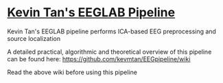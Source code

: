 # [Kevin Tan's EEGLAB Pipeline](https://github.com/kevmtan/EEGpipeline/wiki)

Kevin Tan's EEGLAB pipeline performs ICA-based EEG preprocessing and source localization

A detailed practical, algorithmic and theoretical overview of this pipeline can be found here: https://github.com/kevmtan/EEGpipeline/wiki

Read the above wiki before using this pipeline
